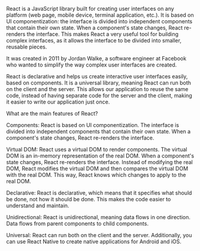 React is a JavaScript library built for creating user interfaces on any platform (web page, mobile device, terminal application, etc.). It is based on UI componentization: the interface is divided into independent components that contain their own state. When a component's state changes, React re-renders the interface. This makes React a very useful tool for building complex interfaces, as it allows the interface to be divided into smaller, reusable pieces.

It was created in 2011 by Jordan Walke, a software engineer at Facebook who wanted to simplify the way complex user interfaces are created.

React is declarative and helps us create interactive user interfaces easily, based on components. It is a universal library, meaning React can run both on the client and the server. This allows our application to reuse the same code, instead of having separate code for the server and the client, making it easier to write our application just once.

What are the main features of React?

Components: React is based on UI componentization. The interface is divided into independent components that contain their own state. When a component's state changes, React re-renders the interface.

Virtual DOM: React uses a virtual DOM to render components. The virtual DOM is an in-memory representation of the real DOM. When a component's state changes, React re-renders the interface. Instead of modifying the real DOM, React modifies the virtual DOM and then compares the virtual DOM with the real DOM. This way, React knows which changes to apply to the real DOM.

Declarative: React is declarative, which means that it specifies what should be done, not how it should be done. This makes the code easier to understand and maintain.

Unidirectional: React is unidirectional, meaning data flows in one direction. Data flows from parent components to child components.

Universal: React can run both on the client and the server. Additionally, you can use React Native to create native applications for Android and iOS.



